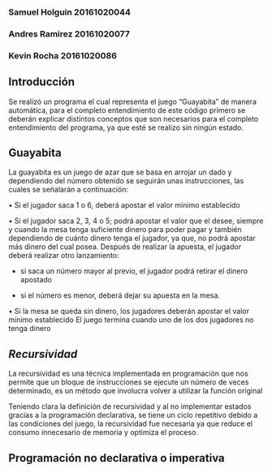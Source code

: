 ### Samuel Holguin 20161020044
### Andres Ramirez 20161020077
### Kevin Rocha 20161020086
## Introducción
Se realizó un programa el cual representa el juego “Guayabita” de manera automática, para el completo entendimiento de este código primero se deberán explicar distintos conceptos que son necesarios para el completo entendimiento del programa, ya que esté se realizo sin ningún estado.
## Guayabita
La guayabita es un juego de azar que se basa en arrojar un dado y dependiendo del número obtenido se seguirán unas instrucciones, las cuales se señalarán a continuación:

•	Si el jugador saca 1 o 6, deberá apostar el valor mínimo establecido

•	Si el jugador saca 2, 3, 4 o 5; podrá apostar el valor que el desee, siempre y cuando la mesa tenga suficiente dinero para poder pagar y también dependiendo de cuánto dinero tenga el jugador, ya que, no podrá apostar más dinero del cual posea.
Después de realizar la apuesta, el jugador deberá realizar otro lanzamiento:

* si saca un número mayor al previo, el jugador podrá retirar el dinero apostado

* si el número es menor, deberá dejar su apuesta en la mesa.

•	Si la mesa se queda sin dinero, los jugadores deberán apostar el valor mínimo establecido
El juego termina cuando uno de los dos jugadores no tenga dinero

## *_Recursividad_*
La recursividad es una técnica implementada en programación que nos permite que un bloque de instrucciones se ejecute un número de veces determinado, es un método que involucra volver a utilizar la función original

Teniendo clara la definición de recursividad y al no implementar estados gracias a la programación declarativa, se tiene un ciclo repetitivo debido a las condiciones del juego, la recursividad fue necesaria ya que reduce el consumo innecesario de memoria y optimiza el proceso.

## Programación no declarativa o imperativa





